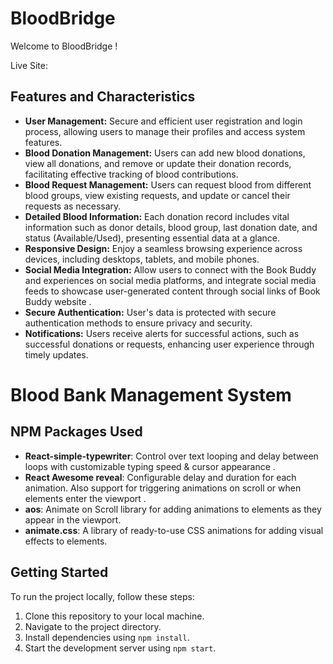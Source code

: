 # BloodBridge

Welcome to BloodBridge !

Live Site:

## Features and Characteristics
- **User Management:** Secure and efficient user registration and login process, allowing users to manage their profiles and access system features.
- **Blood Donation Management:** Users can add new blood donations, view all donations, and remove or update their donation records, facilitating effective tracking of blood contributions. 
- **Blood Request Management:**  Users can request blood from different blood groups, view existing requests, and update or cancel their requests as necessary.
- **Detailed Blood Information:** Each donation record includes vital information such as donor details, blood group, last donation date, and status (Available/Used), presenting essential data at a glance.
- **Responsive Design:** Enjoy a seamless browsing experience across devices, including desktops, tablets, and mobile phones.
- **Social Media Integration:** Allow users to connect with the Book Buddy and experiences on social media platforms, and integrate social media feeds to showcase user-generated content through social links of Book Buddy website .
- **Secure Authentication:** User's data is protected with secure authentication methods to ensure privacy and security.
- **Notifications:** Users receive alerts for successful actions, such as successful donations or requests, enhancing user experience through timely updates.

# Blood Bank Management System


## NPM Packages Used
- **React-simple-typewriter**: Control over text looping and delay between loops with customizable typing speed & cursor appearance .
- **React Awesome reveal**:  Configurable delay and duration for each animation. Also support for triggering animations on scroll or when elements enter the viewport .
- **aos**: Animate on Scroll library for adding animations to elements as they appear in the viewport.
- **animate.css**: A library of ready-to-use CSS animations for adding visual effects to elements.


## Getting Started
To run the project locally, follow these steps:
1. Clone this repository to your local machine.
2. Navigate to the project directory.
3. Install dependencies using `npm install`.
4. Start the development server using `npm start`.

